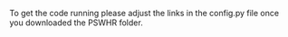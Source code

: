 To get the code running please adjust the links in the config.py file once you downloaded the PSWHR folder.
